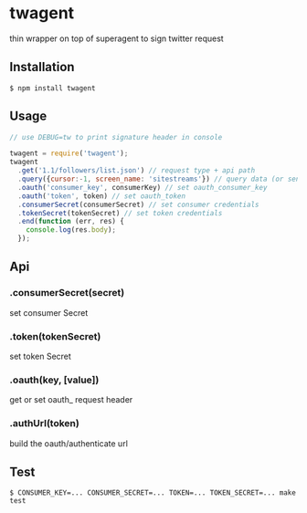 # twagent

thin wrapper on top of superagent to sign twitter request

## Installation

    $ npm install twagent

## Usage

```js
// use DEBUG=tw to print signature header in console

twagent = require('twagent');
twagent
  .get('1.1/followers/list.json') // request type + api path
  .query({cursor:-1, screen_name: 'sitestreams'}) // query data (or send for post data)
  .oauth('consumer_key', consumerKey) // set oauth_consumer_key
  .oauth('token', token) // set oauth_token
  .consumerSecret(consumerSecret) // set consumer credentials
  .tokenSecret(tokenSecret) // set token credentials
  .end(function (err, res) {
    console.log(res.body);
  });
```



## Api

### .consumerSecret(secret)

set consumer Secret

### .token(tokenSecret)

set token Secret

### .oauth(key, [value])

get or set oauth_<key> request header

### .authUrl(token)

build the oauth/authenticate url

## Test

    $ CONSUMER_KEY=... CONSUMER_SECRET=... TOKEN=... TOKEN_SECRET=... make test